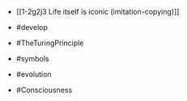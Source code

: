 - [[1-2g2j3 Life itself is iconic (imitation-copying)]]

- #develop
- #TheTuringPrinciple
- #symbols
- #evolution
- #Consciousness
